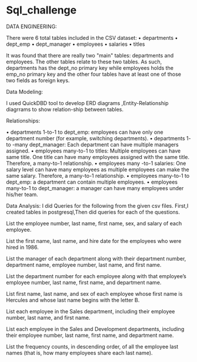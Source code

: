# Sql_challenge

DATA ENGINEERING:

There were 6 total tables included in the CSV dataset:
•	departments
•	dept_emp
•	dept_manager
•	employees
•	salaries
•	titles

It was found that there are really two "main" tables: departments and employees. The other tables relate to these two tables. As such, departments has the dept_no  primary key while employees holds the emp_no  primary key and the other four tables have at least one of those two fields as foreign keys.

Data Modeling:

I used QuickDBD tool to develop ERD diagrams ,Entity-Relationship diagrrams to show relation-ship between tables.

Relationships:

•	departments 1-to-1 to dept_emp: employees can have only one department number (for example, switching departments).
•	departments 1- to -many dept_manager: Each department can have multiple managers assigned. 
•	employees many-to-1 to titles: Multiple employees can have same title. One title can have many employees assigned with the same title. Therefore, a many-to-1 relationship.
•	employees many -to-1 salaries:  One salary level can have many employees as multiple employees can make the same salary. Therefore, a many-to-1 relationship.
•	employees many-to-1 to dept_emp: a department can contain multiple employees.
•	employees many-to-1 to dept_manager: a manager can have many employees under his/her team.

Data Analysis:  I did Queries for the following from the given csv files.
First,I created tables in postgresql,Then did queries for each of the questions.

List the employee number, last name, first name, sex, and salary of each employee.

List the first name, last name, and hire date for the employees who were hired in 1986.

List the manager of each department along with their department number, department name, employee number, last name, and first name.

List the department number for each employee along with that employee’s employee number, last name, first name, and department name.

List first name, last name, and sex of each employee whose first name is Hercules and whose last name begins with the letter B.

List each employee in the Sales department, including their employee number, last name, and first name.

List each employee in the Sales and Development departments, including their employee number, last name, first name, and department name.

List the frequency counts, in descending order, of all the employee last names (that is, how many employees share each last name).
